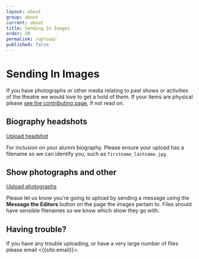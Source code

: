 ```yaml
---
layout: about
group: about
current: about
title: Sending In Images
order: 20
permalink: /upload/
published: false
---
```


# <i class="ion-images fa-fw"></i> Sending In Images

If you have photographs or other media relating to past shows or activities of the theatre we would love to get a hold of them. If your items are physical please [see the contributing page](/contributing/), if not read on.

## Biography headshots

<div class="upload-box right">
  <a href="https://newtheatre.smugmug.com/upload/hZh8Jt/headshots" target="_blank" class="button-upload button">Upload headshot <i class="ion-ios-arrow-right"></i></a>
</div>

For inclusion on your alumni biography. Please ensure your upload has a filename so we can identify you, such as `firstname_lastname.jpg`.

## Show photographs and other

<div class="upload-box right">
  <a href="https://newtheatre.smugmug.com/upload/7zcZFT/incoming" target="_blank" class="button-upload button">Upload photographs <i class="ion-ios-arrow-right"></i></a>
</div>

Please let us know you're going to upload by sending a message using the <strong class="tag"><i class="ion-chatbox-working"></i> Message the Editors</strong> button on the page the images pertain to. Files should have sensible filenames so we know which show they go with.

## Having trouble?

If you have any trouble uploading, or have a very large number of files please email <{{site.email}}>.
